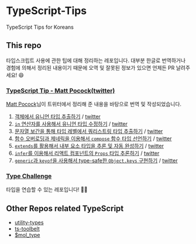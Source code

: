 # TypeScript-Tips

TypeScript Tips for Koreans

## This repo

타입스크립트 사용에 관한 팁에 대해 정리하는 레포입니다.
대부분 한글로 번역하거나 경험에 의해서 정리된 내용이기 때문에 오역 및 잘못된 정보가 있으면 언제든 PR 날려주세요! :smile:

### [TypeScript Tip - Matt Pocock(twitter)](https://twitter.com/mpocock1)

[Matt Pocock](https://twitter.com/mpocock1)님이 트위터에서 정리해 준 내용을 바탕으로 번역 및 작성되었습니다.

1. [객체에서 유니언 타입 추출하기](./docs/twitter/matt-pocock/1.how_to_derive_a_union_type_from_an_object.md) / [twitter](https://twitter.com/mpocock1/status/1497262298368409605)
2. [`in` 연산자를 사용해서 유니언 타입 수정하기](./docs/twitter/matt-pocock/2.transform_a_union_to_another_union_using_in.md) / [twitter](https://twitter.com/mpocock1/status/1498284926621396992?s=20&t=oez-3xavZMDYePJp5sVHEw)
3. [문자열 보간을 통해 타입 레벨에서 쿼리스트링 타입 추출하기](./docs/twitter/matt-pocock/3.decode_URL_search_params_using_string_interpolation.md) / [twitter](https://twitter.com/mpocock1/status/1499002040168636420?s=20&t=5k4HgmoEfoRrIio-TeoUag)
4. [함수 오버로딩과 제네릭을 이용해서 `compose` 함수 타입 선언하기](./docs/twitter/matt-pocock/4.Function_overloads_with_%20generics.md) / [twitter](https://twitter.com/mpocock1/status/1499730377337827336?s=20&t=CRwo0bNh33vEkVnUSNVcIA)
5. [`extends`를 활용해서 내부 요소 타입을 추론 및 자동 완성하기](./docs/twitter/matt-pocock/5.narrow_the_value_of_a_generic_to_enable_autocomplete_and_inference_using_extends.md) / [twitter](https://twitter.com/mpocock1/status/1500813765973053440?s=20&t=c8SpcS-HPqJWBjoWjggkTA)
6. [`infer`를 이용해서 리액트 컴포넌트의 `Props` 타입 추론하기](./docs/twitter/matt-pocock/6.extract_props_from_react_component_using_infer.md) / [twitter](https://twitter.com/mpocock1/status/1501533441791193090?s=20&t=fDvb9ToAIUY1UGT2q2r8pA)
7. [`generic`과 `keyof`을 사용해서 type-safe한 `Object.keys` 구현하기](./docs/twitter/matt-pocock/7.object_keys_using_generic_and_keyof.md) / [twitter](https://twitter.com/mpocock1/status/1502264005251018754?s=20&t=3SbKlwJvdPEkX2bveWrZ1A)

### [Type Challenge](https://github.com/type-challenges/type-challenges)

타입을 연습할 수 있는 레포입니다! :rocket::fire:

## Other Repos related TypeScript

- [utility-types](https://github.com/piotrwitek/utility-types)
- [ts-toolbelt](https://github.com/millsp/ts-toolbelt)
- [$mol_type](https://github.com/hyoo-ru/mam_mol/tree/master/type)

